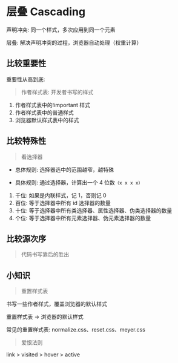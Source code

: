 # 层叠 Cascading

声明冲突: 同一个样式，多次应用到同一个元素

层叠: 解决声明冲突的过程，浏览器自动处理（权重计算）

## 比较重要性

重要性从高到底:

> 作者样式表: 开发者书写的样式

1. 作者样式表中的!important 样式
2. 作者样式表中的普通样式
3. 浏览器默认样式表中的样式

## 比较特殊性

> 看选择器

- 总体规则: 选择器选中的范围越窄，越特殊

- 具体规则: 通过选择器，计算出一个 4 位数`（x x x x）`

1. <span class="color-success">千位: </span>如果是内联样式，记 1，否则记 0
2. <span class="color-error">百位: </span>等于选择器中所有 id 选择器的数量
3. <span class="color-warn">十位: </span>等于选择器中所有类选择器、属性选择器、伪类选择器的数量
4. <span class="color-info">个位: </span>等于选择器中所有元素选择器、伪元素选择器的数量

## 比较源次序

> 代码书写靠后的胜出

## 小知识

> 重置样式表

书写一些作者样式，覆盖浏览器的默认样式

重置样式表 -> 浏览器的默认样式

常见的重置样式表: normalize.css、reset.css、meyer.css

> 爱恨法则

link > visited > hover > active
